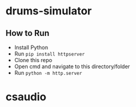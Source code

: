 # drums-simulator

## How to Run

- Install Python
- Run `pip install httpserver`
- Clone this repo
- Open cmd and navigate to this directory/folder
- Run `python -m http.server`

# csaudio
